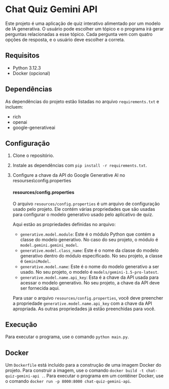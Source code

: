 # Chat Quiz Gemini API

Este projeto é uma aplicação de quiz interativo alimentado por um modelo de IA generativa. O usuário pode escolher um tópico e o programa irá gerar perguntas relacionadas a esse tópico. Cada pergunta vem com quatro opções de resposta, e o usuário deve escolher a correta.

## Requisitos

- Python 3.12.3
- Docker (opcional)

## Dependências

As dependências do projeto estão listadas no arquivo `requirements.txt` e incluem:

- rich
- openai
- google-generativeai

## Configuração

1. Clone o repositório.
2. Instale as dependências com `pip install -r requirements.txt`.
3. Configure a chave da API do Google Generative AI no resourses\config.properties

    #### resources/config.properties

    O arquivo `resources/config.properties` é um arquivo de configuração usado pelo projeto. Ele contém várias propriedades que são usadas para configurar o modelo generativo usado pelo aplicativo de quiz.

    Aqui estão as propriedades definidas no arquivo:

   - `generative.model.module`: Este é o módulo Python que contém a classe do modelo generativo. No caso do seu projeto, o módulo é `model.gemini.gemini_model`.
   - `generative.model.class_name`: Este é o nome da classe do modelo generativo dentro do módulo especificado. No seu projeto, a classe é `GeminiModel`.
   - `generative.model.name`: Este é o nome do modelo generativo a ser usado. No seu projeto, o modelo é `models/gemini-1.5-pro-latest`.
   - `generative.model.name.api_key`: Esta é a chave da API usada para acessar o modelo generativo. No seu projeto, a chave da API deve ser fornecida aqui.

    Para usar o arquivo `resources/config.properties`, você deve preencher a propriedade `generative.model.name.api_key` com a chave da API apropriada. As outras propriedades já estão preenchidas para você.

## Execução

Para executar o programa, use o comando `python main.py`.

## Docker

Um `Dockerfile` está incluído para a construção de uma imagem Docker do projeto. Para construir a imagem, use o comando `docker build -t chat-quiz-gemini-api .`. Para executar o programa em um contêiner Docker, use o comando `docker run -p 8000:8000 chat-quiz-gemini-api`.
